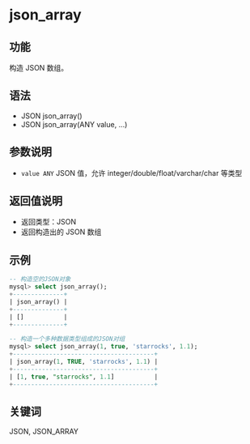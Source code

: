 # json_array

## 功能

构造 JSON 数组。

## 语法

- JSON json_array()
- JSON json_array(ANY value, ...)

## 参数说明

- `value ANY`
JSON 值，允许 integer/double/float/varchar/char 等类型

## 返回值说明

- 返回类型：JSON
- 返回构造出的 JSON 数组

## 示例

```sql
-- 构造空的JSON对象
mysql> select json_array();
+--------------+
| json_array() |
+--------------+
| []           |
+--------------+

-- 构造一个多种数据类型组成的JSON对组
mysql> select json_array(1, true, 'starrocks', 1.1);
+---------------------------------------+
| json_array(1, TRUE, 'starrocks', 1.1) |
+---------------------------------------+
| [1, true, "starrocks", 1.1]           |
+---------------------------------------+
```

## 关键词

JSON, JSON_ARRAY
